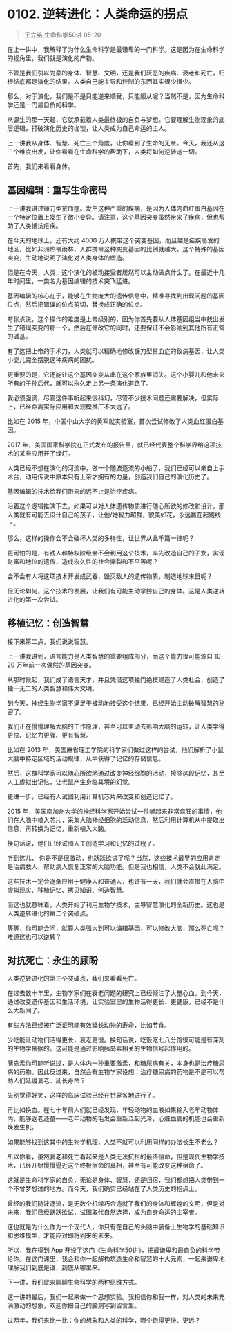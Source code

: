 # 0102. 逆转进化：人类命运的拐点
> 王立铭·生命科学50讲
05-20

在上一讲中，我解释了为什么生命科学是最谦卑的一门科学。这是因为在生命科学的视角里，我们就是演化的产物。

不管是我们引以为豪的身体、智慧、文明，还是我们厌恶的疾病、衰老和死亡，归根结底都是演化的结果。人类自己能主导和控制的东西其实很少很少。

那么，对于演化，我们是不是只能逆来顺受，只能服从呢？当然不是，因为生命科学还是一门最自负的科学。

从诞生的那一天起，它就承载着人类最终极的自负与梦想。它要理解生物现象的底层逻辑，打破演化历史的枷锁，让人类成为自己命运的主人。

上一讲我从身体、智慧、死亡三个角度，让你看到了生命的无奈。今天，我还从这三个维度出发，让你看看在生命科学的帮助下，人类将如何逆转这一切。

首先，我们来看看身体。

## 基因编辑：重写生命密码
上一讲我讲过镰刀型贫血症。发生这种严重的疾病，是因为人体内血红蛋白基因在一个特定位置上发生了微小变异。请注意，这个基因突变虽然带来了疾病，但也帮助了人类抵抗疟疾。

在今天的地球上，还有大约 4000 万人携带这个突变基因，而且越是疟疾高发的地区，比如非洲热带雨林，人群携带这种突变基因的比例就越大。这个特殊的基因突变，生动地说明了演化对人类身体的塑造。

但是在今天，人类，这个演化的被动接受者居然可以主动做点什么了。在最近十几年时间里，一类名为基因编辑的技术突飞猛进。

基因编辑的核心在于，能够在生物庞大的遗传信息中，精准寻找到出现问题的基因位点，然后把错误的位点剪切，替换成正确的位点。

夸张点说，这个操作的难度是上帝级别的，因为你首先要从人体基因组当中找出发生了错误突变的那一个，然后在修改它的同时，还要保证不会影响到其他所有正常的碱基。

有了这把上帝的手术刀，人类就可以精确地修改镰刀型贫血症的致病基因，让人类小婴儿完全摆脱这种疾病的困扰。

更重要的是，它还能让这个基因突变从此在这个家族里消失。这个小婴儿和他未来所有的子孙后代，就可以永久走上另一条演化道路了。

我必须强调，尽管这件事听起来很科幻，尽管不少技术问题还需要解决，但实际上，已经距离实际应用和大规模推广不太远了。

比如在 2015 年，中国中山大学的黄军就实验室，首次尝试修改了人类血红蛋白基因。

2017 年，美国国家科学院在正式发布的报告里，就已经代表整个科学界给这项技术的某些应用开了绿灯。

人类已经不想在演化的河流中，做一个随波逐流的小船了，我们已经可以亲自上手术台，动用传说中原本只有上帝才拥有的力量，创造我们自己的演化历史了。

基因编辑的技术给我们带来的远不止是治疗疾病。

沿着这个逻辑推演下去，如果可以对人体遗传物质进行随心所欲的修改和设计，那人类就有可能去设计自己的孩子，让他/她智力超群，貌美如花，永远赢在起跑线上。

那么，这样的操作会不会破坏人类的多样性，让世界从此千篇一律呢？

更可怕的是，有钱人和特权阶级会不会利用这个技术，率先改造自己的子女，实现财富和地位的遗传，造成永久性的社会撕裂和不平等呢？

会不会有人将这项技术开发成武器，毁灭敌人的遗传物质，制造地球末日呢？

但无论如何，这个技术的发展，让我们有可能主动掌控自己的身体。这是人类逆转进化的第一次尝试。

## 移植记忆：创造智慧
接下来第二点，我们说说智慧。

上一讲我讲到，语言能力是人类智慧的重要组成部分，而这个能力很可能源自 10-20 万年前一次偶然的基因突变。

从那时候起，我们成了语言天才，并且凭借这项独门绝技建造了人类社会，创造了独一无二的人类智慧和伟大文明。

到今天，神经生物学家不满足于被动地接受这个结果，已经开始主动破解智慧的秘密了。

我们正在慢慢理解大脑的工作原理，甚至可以主动去影响大脑的运转，让人类学得更快、记忆力更强、更有智慧。

比如在 2013 年，美国麻省理工学院的科学家们做过这样的尝试，他们解析了小鼠大脑中特定区域的活动规律，从中获得了记忆的存储信息。

然后，这群科学家可以随心所欲地通过改变神经细胞的活动，擦除这段记忆，甚至人工虚拟出记忆，让老鼠产生身临其境的幻觉。

更进一步，已经有人试图利用计算机芯片来改变和创造记忆了。

2015 年，美国南加州大学的神经科学家开始尝试一件听起来非常疯狂的事情，他们在人脑中植入芯片，采集大脑神经细胞的活动信息，然后利用计算机从中提取出信息，再转换为记忆，重新植入大脑。

换句话说，他们已经试图人工创造学习和记忆的过程了。

听到这儿， 你是不是很激动，也跃跃欲试了呢？当然，这些技术最早的应用肯定是治病救人，帮助病人恢复正常的大脑功能。但是我也相信，人类不会就此满足。

这些技术一定会逐渐应用于健康人和普通人，也许有一天，我们就会直接在人脑中虚拟现实、移植记忆、拷贝知识、创造智慧。

而这也就意味着，人类开始了利用生物学技术，主导智慧演化的全新历史。这也是人类逆转进化的第二个突破点。

等等，你可能会问，就算人类强大到可以编辑基因，可以修改大脑，那么死亡呢？难道这也可以逆转？

## 对抗死亡：永生的顾盼
人类逆转进化的第三个突破点，我们来看看死亡。

在过去数十年里，生物学家们在衰老问题的研究上已经倾注了大量心血。到今天，通过改变遗传基因和生活环境，让实验室里的生物活得更长、更健康，已经不是什么大新闻了。

有些方法已经被广泛证明能有效延长动物的寿命，比如节食。

少吃能让动物们活得更长，衰老更慢。换句话说，吃饭吃七八分饱很可能是有深刻的生物学依据的。这可能是通过影响胰岛素相关的生物信号起作用的。

胰岛素你可能听说过，是人体内一种重要激素，和糖尿病有关，本身也是治疗糖尿病的药物。因此反过来，自然会有生物学家设想：治疗糖尿病的药物是不是可以帮助人们延缓衰老、延长寿命？

先别觉得好笑，这样的临床试验已经在世界各地进行了。

再比如换血。在七十年前人们就已经发现，年轻动物的血液如果输入老年动物体内，能够返老还童——老年动物的毛发会重新泛起光泽，心脏血管的机能也会重新焕发生机。

如果能够找到这其中的生物学机理，人类不就可以利用同样的办法长生不老么？

所以你看，虽然衰老和死亡看起来是人类无法抗拒的最终宿命，但是现代生物学技术，已经开始慢慢逼近这个终极宿命的真相，甚至有可能改变这种宿命了。

这就是生命科学家的自负，无论是身体、智慧，还是归宿，我们都想把人类带到一个不曾梦想过的地方。而今天，我们确实已经站在了人类历史的拐点上。

曾经的我们随波逐流，是无数个机缘巧合造就了我们的身体和辉煌的文明，但是对未来，我们已经跃跃欲试，试图取代自然选择，成为自身命运的主宰者。

这也就是为什么作为一个现代人，你只有在自己的头脑中装备上生物学的基础知识和思维模型，才能应对即将到来的未来。

所以，我在得到 App 开设了这门《生命科学50讲》，把最谦卑和最自负的科学带给你。在这门课里，我会和你一起解构筑造生命和智慧的十大元素，一起来谦卑地理解我们到底是谁，到底从哪里来。

下一讲，我们就来聊聊生命科学的两种思维方式。

这一讲的最后，我们一起来做一个思想实验。我相信你和我一样，对人类的未来充满激动的想象，欢迎你把自己的脑洞写到留言里。

过两年，我们来比一比：你的想象和人类的科学，哪个跑得更快、更远？


